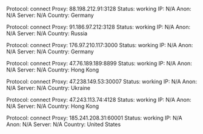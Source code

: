 Protocol: connect
Proxy: 88.198.212.91:3128
Status: working
IP: N/A
Anon: N/A
Server: N/A
Country: Germany

Protocol: connect
Proxy: 91.186.97.212:3128
Status: working
IP: N/A
Anon: N/A
Server: N/A
Country: Russia

Protocol: connect
Proxy: 176.97.210.117:3000
Status: working
IP: N/A
Anon: N/A
Server: N/A
Country: Germany

Protocol: connect
Proxy: 47.76.189.189:8899
Status: working
IP: N/A
Anon: N/A
Server: N/A
Country: Hong Kong

Protocol: connect
Proxy: 47.238.149.53:30007
Status: working
IP: N/A
Anon: N/A
Server: N/A
Country: Ukraine

Protocol: connect
Proxy: 47.243.113.74:4128
Status: working
IP: N/A
Anon: N/A
Server: N/A
Country: Hong Kong

Protocol: connect
Proxy: 185.241.208.31:60001
Status: working
IP: N/A
Anon: N/A
Server: N/A
Country: United States

